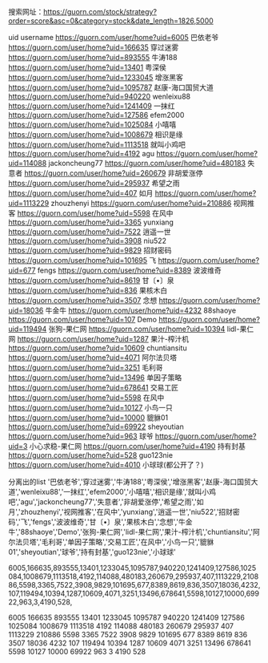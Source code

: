 搜索网址：https://guorn.com/stock/strategy?order=score&asc=0&category=stock&date_length=1826,5000

uid     username
https://guorn.com/user/home?uid=6005    巴依老爷
https://guorn.com/user/home?uid=166635  穿过迷雾
https://guorn.com/user/home?uid=893555  牛涛188
https://guorn.com/user/home?uid=13401   粤深侯
https://guorn.com/user/home?uid=1233045 增涨黑客
https://guorn.com/user/home?uid=1095787 赵康-海口国贸大道
https://guorn.com/user/home?uid=940220  wenleixu88
https://guorn.com/user/home?uid=1241409 一抹红
https://guorn.com/user/home?uid=127586  efem2000
https://guorn.com/user/home?uid=1025084 小嘻嘻
https://guorn.com/user/home?uid=1008679 相识是缘
https://guorn.com/user/home?uid=1113518 就叫小鸡吧
https://guorn.com/user/home?uid=4192    agu
https://guorn.com/user/home?uid=114088  jackoncheung77
https://guorn.com/user/home?uid=480183  失意者
https://guorn.com/user/home?uid=260679  非胡爱涨停
https://guorn.com/user/home?uid=295937  希望之雨
https://guorn.com/user/home?uid=407     如月
https://guorn.com/user/home?uid=1113229 zhouzhenyi
https://guorn.com/user/home?uid=210886  视网推客
https://guorn.com/user/home?uid=5598    在风中
https://guorn.com/user/home?uid=3365    yunxiang
https://guorn.com/user/home?uid=7522    逍遥一世
https://guorn.com/user/home?uid=3908    niu522  
https://guorn.com/user/home?uid=9829    招财密码
https://guorn.com/user/home?uid=101695  飞
https://guorn.com/user/home?uid=677     fengs
https://guorn.com/user/home?uid=8389    波波维奇
https://guorn.com/user/home?uid=8619    甘〔•〕泉
https://guorn.com/user/home?uid=836     果核木白
https://guorn.com/user/home?uid=3507    念想
https://guorn.com/user/home?uid=18036   牛金牛
https://guorn.com/user/home?uid=4232    88shaoye
https://guorn.com/user/home?uid=107     Demo
https://guorn.com/user/home?uid=119494  张狗-果仁网
https://guorn.com/user/home?uid=10394   lidl-果仁网
https://guorn.com/user/home?uid=1287    果汁-榨汁机
https://guorn.com/user/home?uid=10609   chuntiansitu
https://guorn.com/user/home?uid=4071    阿尔法贝塔
https://guorn.com/user/home?uid=3251    毛利哥
https://guorn.com/user/home?uid=13496   单因子策略
https://guorn.com/user/home?uid=678641  交易工匠
https://guorn.com/user/home?uid=5598    在风中
https://guorn.com/user/home?uid=10127   小鸟一只
https://guorn.com/user/home?uid=10000   貔貅01
https://guorn.com/user/home?uid=69922   sheyoutian
https://guorn.com/user/home?uid=963     球爷
https://guorn.com/user/home?uid=3       小心求稳-果仁网
https://guorn.com/user/home?uid=4190    持有封基
https://guorn.com/user/home?uid=528     guo123nie
https://guorn.com/user/home?uid=4010    小球球(都公开了？)

分离出的list
'巴依老爷','穿过迷雾','牛涛188','粤深侯','增涨黑客','赵康-海口国贸大道','wenleixu88','一抹红','efem2000','小嘻嘻','相识是缘','就叫小鸡吧','agu','jackoncheung77','失意者','非胡爱涨停','希望之雨','如月','zhouzhenyi','视网推客','在风中','yunxiang','逍遥一世','niu522','招财密码','飞','fengs','波波维奇','甘〔•〕泉','果核木白','念想','牛金牛','88shaoye','Demo','张狗-果仁网','lidl-果仁网','果汁-榨汁机','chuntiansitu','阿尔法贝塔','毛利哥','单因子策略','交易工匠','在风中','小鸟一只','貔貅01','sheyoutian','球爷','持有封基','guo123nie','小球球'

6005,166635,893555,13401,1233045,1095787,940220,1241409,127586,1025084,1008679,1113518,4192,114088,480183,260679,295937,407,1113229,210886,5598,3365,7522,3908,9829,101695,677,8389,8619,836,3507,18036,4232,107,119494,10394,1287,10609,4071,3251,13496,678641,5598,10127,10000,69922,963,3,4190,528,

6005
166635
893555
13401
1233045
1095787
940220
1241409
127586
1025084
1008679
1113518
4192
114088
480183
260679
295937
407
1113229
210886
5598
3365
7522
3908
9829
101695
677
8389
8619
836
3507
18036
4232
107
119494
10394
1287
10609
4071
3251
13496
678641
5598
10127
10000
69922
963
3
4190
528
